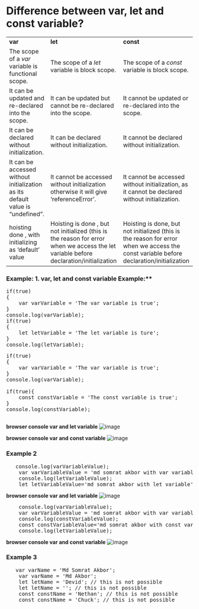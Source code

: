 # Difference between var, let and const variable?

<table><tbody><tr><td><strong>var</strong></td><td><strong>let</strong></td><td><strong>const</strong></td></tr><tr><td>The scope of a <i>var </i>variable is functional scope.</td><td>The scope of a<i> let</i> variable is block scope.</td><td>The scope of a <i>const</i> variable is block scope.</td></tr><tr><td>It can be updated and re-declared into the scope.</td><td>It can be updated but cannot be re-declared into the scope.</td><td>It cannot be updated or re-declared into the scope.</td></tr><tr><td>It can be declared without initialization.</td><td>It can be declared without initialization.</td><td>It cannot be declared without initialization.</td></tr><tr><td>It can be accessed without initialization as its default value is “undefined”.</td><td>It cannot be accessed without initialization otherwise it will give ‘referenceError’.</td><td>It cannot be accessed without initialization, as it cannot be declared without initialization.</td></tr><tr><td>hoisting done , with initializing as ‘default’ value</td><td>Hoisting is done , but not initialized (this is the reason for error when we access the let variable before declaration/initialization</td><td>Hoisting is done, but not initialized (this is the reason for error when we access the const variable before declaration/initialization</td></tr></tbody></table>

### Example: 1. var, let and const variable Example:**
<pre>
if(true)
{
    var varVariable = 'The var variable is true';
}
console.log(varVariable);
if(true)
{
    let letVariable = 'The let variable is ture';
}
console.log(letVariable);
</pre>
<pre>
if(true)
{
    var varVariable = 'The var variable is true';
}
console.log(varVariable);

if(true){
    const constVariable = 'The const variable is true';
}
console.log(constVariable);

</pre>

**browser console var and let variable**
![image](https://user-images.githubusercontent.com/53125546/189515482-efaa760f-62c1-4882-867a-4fb7e8de001a.png)

**browser console var and const variable**
![image](https://user-images.githubusercontent.com/53125546/189515569-23c0b0aa-4ea2-4514-9d7c-d8152ee81dd4.png)


### Example 2
<pre>
   console.log(varVariableValue);
    var varVariableValue = 'md somrat akbor with var variable';
    console.log(letVariableValue);
    let letVariableValue='md somrat akbor with let variable';
</pre>

**browser console var and let variable**
![image](https://user-images.githubusercontent.com/53125546/189515995-a497f696-99be-46d3-84e9-bde696cd5282.png)

<pre>
    console.log(varVariableValue);
    var varVariableValue = 'md somrat akbor with var variable';
    console.log(constVariableValue);
    const constVariableValue='md somrat akbor with const variable';
    console.log(letVariableValue);
</pre>

**browser console var and const variable**
![image](https://user-images.githubusercontent.com/53125546/189516051-bd2e973b-51d0-4da4-a6a3-370b0ddbaff0.png)


### Example 3
<pre>
   var varName = 'Md Somrat Akbor';
    var varName = 'Md Akbor';
    let letName = 'Devid'; // this is not possible
    let letName = ''; // this is not possible 
    const constName = 'Nethan'; // this is not possible
    const constName = 'Chuck'; // this is not possible
</pre>

